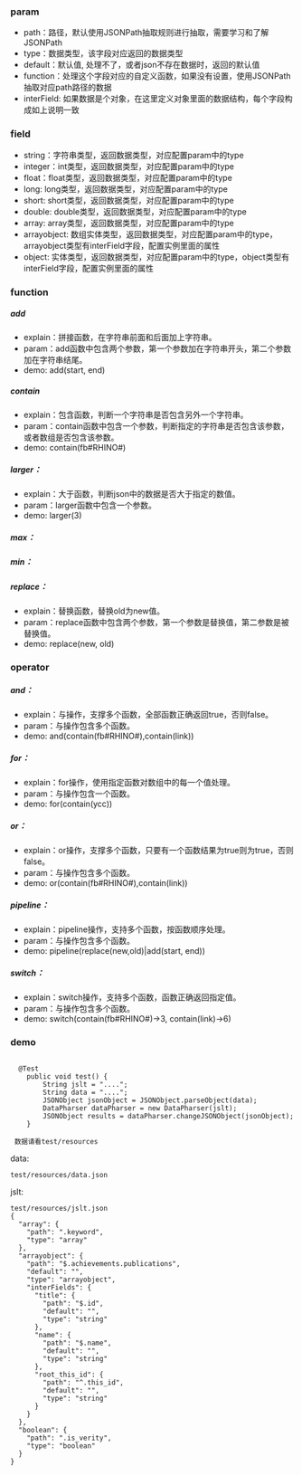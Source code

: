 ### param
* path：路径，默认使用JSONPath抽取规则进行抽取，需要学习和了解JSONPath
* type：数据类型，该字段对应返回的数据类型
* default：默认值, 处理不了，或者json不存在数据时，返回的默认值
* function：处理这个字段对应的自定义函数，如果没有设置，使用JSONPath抽取对应path路径的数据
* interField: 如果数据是个对象，在这里定义对象里面的数据结构，每个字段构成如上说明一致

### field

* string：字符串类型，返回数据类型，对应配置param中的type
* integer：int类型，返回数据类型，对应配置param中的type
* float：float类型，返回数据类型，对应配置param中的type
* long: long类型，返回数据类型，对应配置param中的type
* short: short类型，返回数据类型，对应配置param中的type
* double: double类型，返回数据类型，对应配置param中的type
* array: array类型，返回数据类型，对应配置param中的type
* arrayobject: 数组实体类型，返回数据类型，对应配置param中的type，arrayobject类型有interField字段，配置实例里面的属性
* object: 实体类型，返回数据类型，对应配置param中的type，object类型有interField字段，配置实例里面的属性

### function
##### add 
* explain：拼接函数，在字符串前面和后面加上字符串。
* param：add函数中包含两个参数，第一个参数加在字符串开头，第二个参数加在字符串结尾。
* demo: add(start, end)
##### contain
* explain：包含函数，判断一个字符串是否包含另外一个字符串。
* param：contain函数中包含一个参数，判断指定的字符串是否包含该参数，或者数组是否包含该参数。
* demo: contain(fb#RHINO#)
##### larger：
* explain：大于函数，判断json中的数据是否大于指定的数值。
* param：larger函数中包含一个参数。
* demo: larger(3)
##### max：
##### min：
##### replace：
* explain：替换函数，替换old为new值。
* param：replace函数中包含两个参数，第一个参数是替换值，第二参数是被替换值。
* demo: replace(new, old)
### operator
##### and：
* explain：与操作，支撑多个函数，全部函数正确返回true，否则false。
* param：与操作包含多个函数。
* demo: and(contain(fb#RHINO#),contain(link))

##### for：
* explain：for操作，使用指定函数对数组中的每一个值处理。
* param：与操作包含一个函数。
* demo: for(contain(ycc))
##### or：
* explain：or操作，支撑多个函数，只要有一个函数结果为true则为true，否则false。
* param：与操作包含多个函数。
* demo: or(contain(fb#RHINO#),contain(link))
##### pipeline：
* explain：pipeline操作，支持多个函数，按函数顺序处理。
* param：与操作包含多个函数。
* demo: pipeline(replace(new,old)|add(start, end))
##### switch：
* explain：switch操作，支持多个函数，函数正确返回指定值。
* param：与操作包含多个函数。
* demo: switch(contain(fb#RHINO#)->3, contain(link)->6)
### demo

```

  @Test
    public void test() {
        String jslt = "....";
        String data = "....";
        JSONObject jsonObject = JSONObject.parseObject(data);
        DataPharser dataPharser = new DataPharser(jslt);
        JSONObject results = dataPharser.changeJSONObject(jsonObject);
    }
    
 数据请看test/resources

```



data:
```
test/resources/data.json
```
jslt:
```
test/resources/jslt.json
{
  "array": {
    "path": ".keyword",
    "type": "array"
  },
  "arrayobject": {
    "path": "$.achievements.publications",
    "default": "",
    "type": "arrayobject",
    "interFields": {
      "title": {
        "path": "$.id",
        "default": "",
        "type": "string"
      },
      "name": {
        "path": "$.name",
        "default": "",
        "type": "string"
      },
      "root_this_id": {
        "path": "^.this_id",
        "default": "",
        "type": "string"
      }
    }
  },
  "boolean": {
    "path": ".is_verity",
    "type": "boolean"
  }
}
```